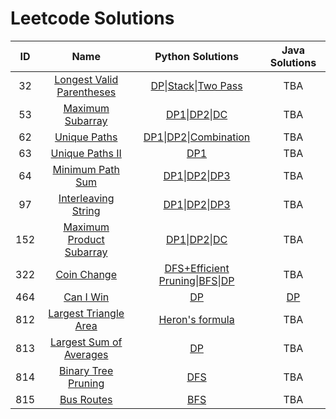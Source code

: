 # Leetcode Solutions

|  ID  |                             Name                             |                          Python Solutions                           |                          Java Solutions                           |
| :--: | :----------------------------------------------------------: | :----------------------------------------------------------: | :----------------------------------------------------------: |
|  32  | [Longest Valid Parentheses](https://leetcode.com/problems/longest-valid-parentheses/description/) | [DP](https://github.com/gycggd/Leetcode/blob/master/code/32/dp.py)\|[Stack](https://github.com/gycggd/Leetcode/blob/master/code/32/stack.py)\|[Two Pass](https://github.com/gycggd/Leetcode/blob/master/code/32/two_pass.py) | TBA |
|  53  | [Maximum Subarray](https://leetcode.com/problems/maximum-subarray/description/) | [DP1](https://github.com/gycggd/Leetcode/blob/master/code/53/dp1.py)\|[DP2](https://github.com/gycggd/Leetcode/blob/master/code/53/dp2.py)\|[DC](https://github.com/gycggd/Leetcode/blob/master/code/53/dc.py) | TBA |
|  62  | [Unique Paths](https://leetcode.com/problems/unique-paths/description/) | [DP1](https://github.com/gycggd/Leetcode/blob/master/code/62/dp1.py)\|[DP2](https://github.com/gycggd/Leetcode/blob/master/code/62/dp2.py)\|[Combination](https://github.com/gycggd/Leetcode/blob/master/code/62/combination.py) | TBA |
|  63  | [Unique Paths II](https://leetcode.com/problems/unique-paths-ii/description/) | [DP1](https://github.com/gycggd/Leetcode/blob/master/code/63/dp.py)| TBA |
|  64  | [Minimum Path Sum](https://leetcode.com/problems/minimum-path-sum/description/) | [DP1](https://github.com/gycggd/Leetcode/blob/master/code/64/dp1.py)\|[DP2](https://github.com/gycggd/Leetcode/blob/master/code/64/dp2.py)\|[DP3](https://github.com/gycggd/Leetcode/blob/master/code/64/dp3.py) | TBA |
|  97  | [Interleaving String](https://leetcode.com/problems/interleaving-string/description/) | [DP1](https://github.com/gycggd/Leetcode/blob/master/code/97/dp1.py)\|[DP2](https://github.com/gycggd/Leetcode/blob/master/code/97/dp2.py)\|[DP3](https://github.com/gycggd/Leetcode/blob/master/code/97/dp3.py) | TBA |
|  152  | [Maximum Product Subarray](https://leetcode.com/problems/maximum-product-subarray/description/) | [DP1](https://github.com/gycggd/Leetcode/blob/master/code/152/dp1.py)\|[DP2](https://github.com/gycggd/Leetcode/blob/master/code/152/dp2.py)\|[DC](https://github.com/gycggd/Leetcode/blob/master/code/152/dc.py) | TBA |
|  322  | [Coin Change](https://leetcode.com/problems/coin-change/description/) | [DFS+Efficient Pruning](https://github.com/gycggd/Leetcode/blob/master/code/322/dfs.py)\|[BFS](https://github.com/gycggd/Leetcode/blob/master/code/322/bfs.py)\|[DP](https://github.com/gycggd/Leetcode/blob/master/code/322/dp.py) | TBA |
|  464  | [Can I Win](https://leetcode.com/problems/can-i-win/description/) | [DP](https://github.com/gycggd/Leetcode/blob/master/code/464/Python/dp.py) | [DP](https://github.com/gycggd/Leetcode/blob/master/code/464/Java/dp.java) |
|  812  | [Largest Triangle Area](https://leetcode.com/problems/largest-triangle-area/description/) | [Heron's formula](https://github.com/gycggd/Leetcode/blob/master/code/812/heron.py) | TBA |
|  813  | [Largest Sum of Averages](https://leetcode.com/problems/largest-sum-of-averages/description/) | [DP](https://github.com/gycggd/Leetcode/blob/master/code/813/dp.py) | TBA |
|  814  | [Binary Tree Pruning](https://leetcode.com/problems/binary-tree-pruning/description/) | [DFS](https://github.com/gycggd/Leetcode/blob/master/code/814/dfs.py) | TBA |
|  815  | [Bus Routes](https://leetcode.com/problems/bus-routes/description/) | [BFS](https://github.com/gycggd/Leetcode/blob/master/code/815/bfs.py) | TBA |
